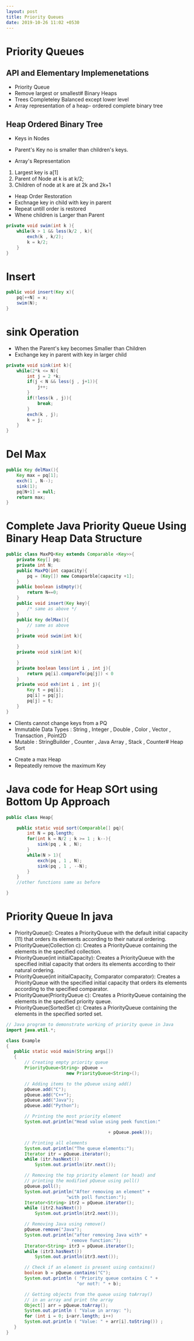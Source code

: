 ```yaml
---
layout: post
title: Priority Queues
date: 2019-10-26 11:02 +0530
---
```


# Priority Queues

## API and Elementary Implemenetations

* Priority Queue
* Remove largest or smallest# Binary Heaps
* Trees Completeley Balanced except lower level
* Array representation of a heap- ordered complete binary tree

## Heap Ordered Binary Tree

* Keys in Nodes
* Parent's Key no is smaller than children's keys.

* Array's Representation
1. Largest key is a[1]
2. Parent of Node at k is at k/2;
3. Children of node at k are at 2k and 2k+1

* Heap Order Restoration
* Exchnage key in child with key in parent
* Repeat untill order is restored
* Whene children is Larger than Parent

``` java
private void swim(int k ){
    while(k > 1 && less(k/2 , k){
        exch(k , k/2);
        k = k/2;
    }
}
```

# Insert

``` java
public void insert(Key x){
    pq[++N] = x;
    swim(N);
}
```

# sink Operation

* When the Parent's key becomes Smaller than Children
* Exchange key in parent with key in larger child

``` java
private void sink(int k){
    while(2*k <= N){
        int j = 2 *k;
        if(j < N && less(j , j+1)){
            j++;
        }
        if(!less(k , j)){
            break;
        }
        exch(k , j);
        k = j;
    }
}
```

# Del Max

``` java
public Key delMax(){
    Key max = pq[1];
    exch(1 , N--);
    sink(1);
    pq[N+1] = null;
    return max;
}
```

# Complete Java Priority Queue Using Binary Heap Data Structure

``` java
public class MaxPQ<Key extends Comparable <Key>>{
    private Key[] pq;
    private int N;
    public MaxPQ(int capacity){
        pq = (Key[]) new Comaparble[capacity +1];
    }
    public boolean isEmpty(){
        return N==0;
    }
    public void insert(Key key){
        /* same as above */
    }
    public Key delMax(){
        // same as above
    }
    private void swim(int k){

    }
    private void sink(int k){

    }
    private boolean less(int i , int j){
        return pq[i].compareTo(pq[j]) < 0
    }
    private void exh(int i , int j){
        Key t = pq[i];
        pq[i] = pq[j];
        pq[j] = t;
    }
}
```

* Clients cannot change keys from a PQ
* Immutable Data Types : String , Integer , Double , Color , Vector , Transaction , Point2D
* Mutable : StringBuilder , Counter , Java Array , Stack , Counter# Heap Sort

 - Create a max Heap
 - Repeatedly remove the maximum Key
 # Java code for Heap SOrt using Bottom Up Approach
 ```java 
 public class Heap{

     public static void sort(Comparable[] pq){
         int N = pq.length;
         for(int k = N/2 ; k >= 1 ; k--){
             sink(pq , k , N);
         }
         while(N > 1){
             exch(pq , 1 , N);
             sink(pq , 1 , --N);
         }
     }
     //other functions same as before

 }
 

``` 
  # Priority Queue In java
   - PriorityQueue(): Creates a PriorityQueue with the default initial capacity (11) that orders its elements according to their natural ordering.
   - PriorityQueue(Collection<E> c): Creates a PriorityQueue containing the elements in the specified collection.
   - PriorityQueue(int initialCapacity): Creates a PriorityQueue with the specified initial capacity that orders its elements according to their natural ordering.
   - PriorityQueue(int initialCapacity, Comparator<E> comparator): Creates a PriorityQueue with the specified initial capacity that orders its elements according to the specified comparator.
   - PriorityQueue(PriorityQueue<E> c): Creates a PriorityQueue containing the elements in the specified priority queue.
   - PriorityQueue(SortedSet<E> c): Creates a PriorityQueue containing the elements in the specified sorted set.
 ```java
// Java program to demonstrate working of priority queue in Java 
import java.util.*; 

class Example 
{ 
	public static void main(String args[]) 
	{ 
		// Creating empty priority queue 
		PriorityQueue<String> pQueue = 
						new PriorityQueue<String>(); 

		// Adding items to the pQueue using add() 
		pQueue.add("C"); 
		pQueue.add("C++"); 
		pQueue.add("Java"); 
		pQueue.add("Python"); 

		// Printing the most priority element 
		System.out.println("Head value using peek function:"

										+ pQueue.peek()); 

		// Printing all elements 
		System.out.println("The queue elements:"); 
		Iterator itr = pQueue.iterator(); 
		while (itr.hasNext()) 
			System.out.println(itr.next()); 

		// Removing the top priority element (or head) and 
		// printing the modified pQueue using poll() 
		pQueue.poll(); 
		System.out.println("After removing an element" + 
						"with poll function:"); 
		Iterator<String> itr2 = pQueue.iterator(); 
		while (itr2.hasNext()) 
			System.out.println(itr2.next()); 

		// Removing Java using remove() 
		pQueue.remove("Java"); 
		System.out.println("after removing Java with" + 
						" remove function:"); 
		Iterator<String> itr3 = pQueue.iterator(); 
		while (itr3.hasNext()) 
			System.out.println(itr3.next()); 

		// Check if an element is present using contains() 
		boolean b = pQueue.contains("C"); 
		System.out.println ( "Priority queue contains C " + 
							"or not?: " + b); 

		// Getting objects from the queue using toArray() 
		// in an array and print the array 
		Object[] arr = pQueue.toArray(); 
		System.out.println ( "Value in array: "); 
		for (int i = 0; i<arr.length; i++) 
		System.out.println ( "Value: " + arr[i].toString()) ; 
	} 
} 

 ```

